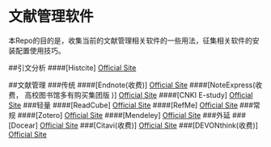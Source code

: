 # 文献管理软件
本Repo的目的是，收集当前的文献管理相关软件的一些用法，征集相关软件的安装配置使用技巧。

##引文分析
####[Histcite]
[Official Site](http://interest.science.thomsonreuters.com/forms/HistCite/)

##文献管理
###传统
####[Endnote(收费)]
[Official Site](http://endnote.com/)
####[NoteExpress(收费， 高校图书馆多有购买集团版 )]
[Official Site](http://www.inoteexpress.com/aegean/)
####[CNKI E-study]
[Official Site](http://elearning.cnki.net)
###轻量
####[ReadCube]
[Official Site](https://www.readcube.com/)
####[RefMe]
[Official Site](https://www.refme.com)
###常规
####[Zotero]
[Official Site](https://www.zotero.org/)
####[Mendeley]
[Official Site](https://www.mendeley.com/)
###外延
###[Docear]
[Official Site](http://www.docear.org/)
###[Citavi(收费)]
[Official Site](https://www.citavi.com/)
###[DEVONthink(收费)]
[Official Site](http://www.docear.org/)
